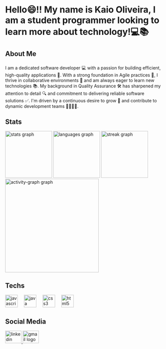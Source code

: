 
<h1 align="left">Hello😄!! My name is Kaio Oliveira, I am a student programmer looking to learn more about technology!💻📚</h1>

<h2 align="left">About Me</h2>

###

<p align="left">I am a dedicated software developer 💻 with a passion for building efficient, high-quality applications 🚀. With a strong foundation in Agile practices 🔄, I thrive in collaborative environments 🤝 and am always eager to learn new technologies 📚. My background in Quality Assurance 🛠️ has sharpened my attention to detail 🔍 and commitment to delivering reliable software solutions ✅. I'm driven by a continuous desire to grow 🌱 and contribute to dynamic development teams 👨‍💻👩‍💻.</p>

###

<h2 align="left">Stats</h2>

<div align="left">
  <img src="https://github-readme-stats.vercel.app/api?username=Kaio-Oliveir4&hide_title=false&hide_rank=false&show_icons=true&include_all_commits=true&count_private=true&disable_animations=false&theme=blue-green&locale=en&hide_border=false&order=1" height="150" alt="stats graph"  />
  <img src="https://github-readme-stats.vercel.app/api/top-langs?username=Kaio-Oliveir4&locale=en&hide_title=false&layout=compact&card_width=320&langs_count=5&theme=blue-green&hide_border=false&order=2" height="150" alt="languages graph"  />
  <img src="https://streak-stats.demolab.com?user=Kaio-Oliveir4&locale=en&mode=daily&theme=blue-green&hide_border=false&border_radius=5&order=3" height="150" alt="streak graph"  />
  <img src="https://github-readme-activity-graph.vercel.app/graph?username=Kaio-Oliveir4&radius=16&theme=github-dark&area=true&order=5&line=0cac54&point=1a60bd&area_color=2a97bd&title_color=e2a904&color=125a50" height="300" alt="activity-graph graph"  />
</div>


<h2 align="left">Techs</h2>



<div align="left">
  <img src="https://skillicons.dev/icons?i=js" height="40" alt="javascript logo"  />
  <img width="12" />
  <img src="https://skillicons.dev/icons?i=java" height="40" alt="java logo"  />
  <img width="12" />
  <img src="https://cdn.jsdelivr.net/gh/devicons/devicon/icons/css3/css3-original.svg" height="40" alt="css3 logo"  />
  <img width="12" />
  <img src="https://cdn.jsdelivr.net/gh/devicons/devicon/icons/html5/html5-original.svg" height="40" alt="html5 logo"  />
</div>


<h2 align="left">Social Media</h2>



<div align="left">
  <a href="https://www.linkedin.com/in/kaio-rodrigues-oliveira" target="_blank">
    <img src="https://raw.githubusercontent.com/maurodesouza/profile-readme-generator/master/src/assets/icons/social/linkedin/default.svg" width="52" height="40" alt="linkedin logo"  />
  </a>
  <a href="mailto:kaioliveira239@gmail.com" target="_blank">
    <img src="https://raw.githubusercontent.com/maurodesouza/profile-readme-generator/master/src/assets/icons/social/gmail/default.svg" width="52" height="40" alt="gmail logo"  />
  </a>
</div>


